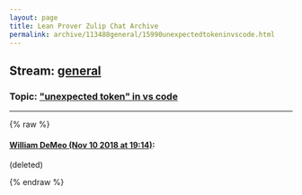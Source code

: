 ```yaml
---
layout: page
title: Lean Prover Zulip Chat Archive 
permalink: archive/113488general/15990unexpectedtokeninvscode.html
---
```


## Stream: [general](index.html)
### Topic: ["unexpected token" in vs code](15990unexpectedtokeninvscode.html)

---


{% raw %}
#### [ William DeMeo (Nov 10 2018 at 19:14)](https://leanprover.zulipchat.com/#narrow/stream/113488-general/topic/%22unexpected%20token%22%20in%20vs%20code/near/147442642):
(deleted)


{% endraw %}
